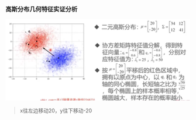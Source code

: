 ### 高斯分布几何特征实证分析

![image-20230404163655888](%E4%BA%8C%E5%85%83%E9%AB%98%E6%96%AF%E5%88%86%E5%B8%83%E5%87%A0%E4%BD%95%E7%89%B9%E5%BE%81%E5%AE%9E%E8%AF%81%E5%88%86%E6%9E%90.assets/image-20230404163655888.png)

> x往左边移动20，y往下移动-20